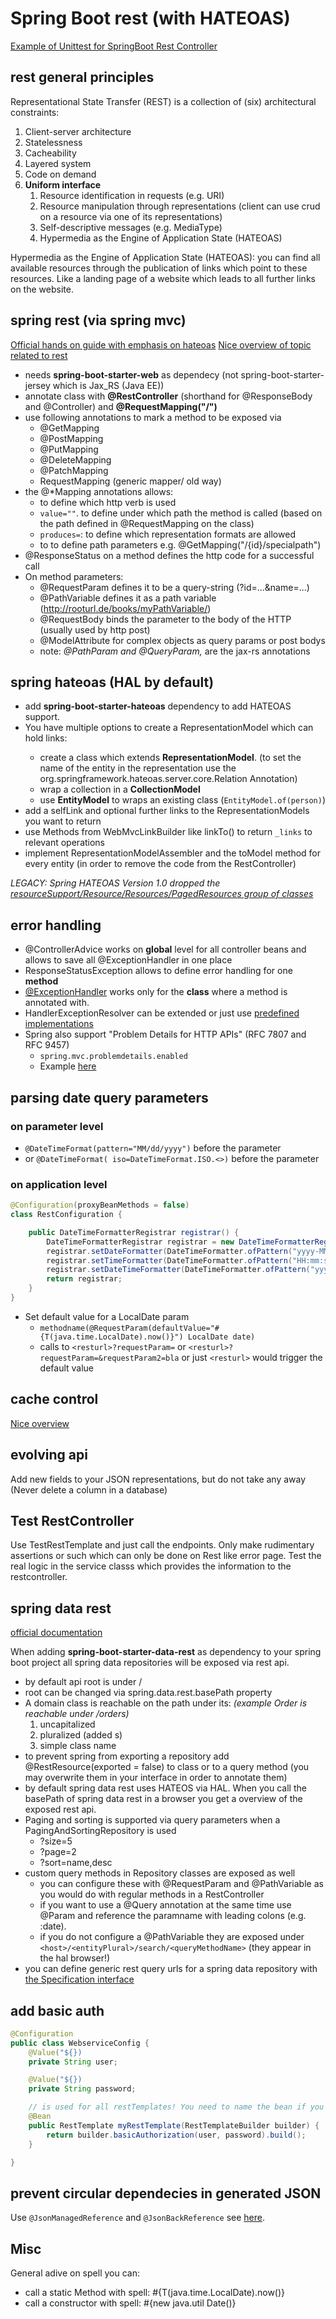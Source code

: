 # Spring Boot rest (with HATEOAS)

[Example of Unittest for SpringBoot Rest Controller](https://github.com/CrowdSalat/boilerplate/tree/main/springboot/resttest)

## rest general principles

Representational State Transfer (REST) is a collection of (six) architectural constraints:

1. Client-server architecture
2. Statelessness
3. Cacheability
4. Layered system
5. Code on demand 
6. **Uniform interface**
     1. Resource identification in requests (e.g. URI)
     2. Resource manipulation through representations (client can use crud on a resource via one of its representations)
     3. Self-descriptive messages (e.g. MediaType)
     4. Hypermedia as the Engine of Application State (HATEOAS)

Hypermedia as the Engine of Application State (HATEOAS): you can find all available resources through the publication of links which point to these resources. Like a landing page of a website which leads to all further links on the website.  

## spring rest (via spring mvc)

[Official hands on guide with emphasis on hateoas](https://spring.io/guides/tutorials/rest/)
[Nice overview of topic related to rest](https://www.baeldung.com/rest-with-spring-series)

- needs **spring-boot-starter-web** as dependecy (not spring-boot-starter-jersey which is Jax_RS (Java EE))
- annotate class with **@RestController** (shorthand for @ResponseBody and @Controller) and **@RequestMapping("/")**
- use following annotations to mark a method to be exposed via 
    - @GetMapping
    - @PostMapping
    - @PutMapping
    - @DeleteMapping
    - @PatchMapping
    - RequestMapping (generic mapper/ old way)
- the @*Mapping annotations allows:
    - to define which http verb is used
    - `value=""`. to define under which path the method is called (based on the path defined in @RequestMapping on the class) 
    - `produces=`: to define which representation formats are allowed
    - to to define path parameters e.g. @GetMapping("/{id}/specialpath")
- @ResponseStatus on a method defines the http code for a successful call
- On method parameters:
    - @RequestParam defines it to be a query-string (?id=...&name=...)
    - @PathVariable defines it as a path variable (http://rooturl.de/books/myPathVariable/)
    - @RequestBody binds the parameter to the body of the HTTP (usually used by http post)
    - @ModelAttribute for complex objects as query params or post bodys
    - note: *@PathParam and @QueryParam,* are the jax-rs annotations

## spring hateoas (HAL by default)

- add **spring-boot-starter-hateoas** dependency to add HATEOAS support.
- You have multiple options to create a RepresentationModel<T> which can hold links:
    - create a class which extends **RepresentationModel<T>**. (to set the name of the entity in the representation  use the org.springframework.hateoas.server.core.Relation Annotation)
    - wrap a collection in a **CollectionModel<T>** 
    - use **EntityModel** to wraps an existing class (`EntityModel.of(person)`)
- add a selfLink and optional further links to the RepresentationModels you want to return
- use Methods from WebMvcLinkBuilder like linkTo() to return `_links` to relevant operations
- implement RepresentationModelAssembler and the toModel method for every entity (in order to remove the code from the RestController)

*LEGACY: Spring HATEOAS Version 1.0 dropped the [resourceSupport/Resource/Resources/PagedResources group of classes](https://docs.spring.io/spring-hateoas/docs/current/reference/html/#migrate-to-1.0)*

## error handling

- @ControllerAdvice works on **global** level for all controller beans and allows to save all @ExceptionHandler in one place
- ResponseStatusException allows to define error handling for one **method**
- [@ExceptionHandler](https://spring.io/blog/2013/11/01/exception-handling-in-spring-mvc) works only for the **class** where a method is annotated with.
- HandlerExceptionResolver can be extended or just use [predefined implementations](https://docs.spring.io/spring/docs/current/javadoc-api/org/springframework/web/servlet/HandlerExceptionResolver.html)
- Spring also support "Problem Details for HTTP APIs" (RFC 7807 and RFC 9457)
  - `spring.mvc.problemdetails.enabled`
  - Example [here](https://dev.to/abdelrani/error-handling-in-spring-web-using-rfc-9457-specification-5dj1)

## parsing date query parameters

### on parameter level

- `@DateTimeFormat(pattern="MM/dd/yyyy")` before the parameter 
- or `@DateTimeFormat( iso=DateTimeFormat.ISO.<>)`  before the parameter 

### on application level

```java
@Configuration(proxyBeanMethods = false)
class RestConfiguration {

    public DateTimeFormatterRegistrar registrar() {
        DateTimeFormatterRegistrar registrar = new DateTimeFormatterRegistrar()
        registrar.setDateFormatter(DateTimeFormatter.ofPattern("yyyy-MM-dd"));
        registrar.setTimeFormatter(DateTimeFormatter.ofPattern("HH:mm:ss"));
        registrar.setDateTimeFormatter(DateTimeFormatter.ofPattern("yyyy-MM-dd'T'HH:mm:ss"));
        return registrar;
    }
}
```

- Set default value for a LocalDate param
    - `methodname(@RequestParam(defaultValue="#{T(java.time.LocalDate).now()}") LocalDate date)` 
    - calls to `<resturl>?requestParam=` or `<resturl>?requestParam=&requestParam2=bla` or just `<resturl>` would trigger the default value

## cache control

[Nice overview](https://www.baeldung.com/spring-security-cache-control-headers)

## evolving api

Add new fields to your JSON representations, but do not take any away (Never delete a column in a database)

## Test RestController

Use TestRestTemplate and just call the endpoints. Only make rudimentary assertions or such which can only be done on Rest like error page. Test the real logic in the service classs which provides the information to the restcontroller.

## spring data rest

[official documentation](https://docs.spring.io/spring-data/rest/docs/current/reference/html/)

When adding **spring-boot-starter-data-rest** as dependency to your spring boot project all spring data repositories will be exposed via rest api.

- by default api root is under /
- root can be changed via spring.data.rest.basePath property
- A domain class is reachable on the path under its: *(example Order is reachable under /orders)*
    1. uncapitalized
    2. pluralized (added s)
    3. simple class name 
- to prevent spring from exporting a repository add @RestResource(exported = false) to class or to a query method (you may overwrite them in your interface in order to annotate them)
- by default spring data rest uses HATEOS via HAL. When you call the basePath of spring data rest in a browser you get a overview of the exposed rest api.
- Paging and sorting is supported via query parameters when a PagingAndSortingRepository is used 
    - ?size=5
    - ?page=2
    - ?sort=name,desc
- custom query methods in Repository classes are exposed as well
    - you can configure these  with @RequestParam and @PathVariable as you would do with regular methods in a RestController 
    - if you want to use a @Query annotation at the same time use @Param and reference the paramname with leading colons (e.g. :date).
    - if you do not configure a @PathVariable they are exposed under `<host>/<entityPlural>/search/<queryMethodName>` (they appear in the hal browser!)
- you can define generic rest query urls for a spring data repository with [the Specification interface](https://www.baeldung.com/rest-api-search-language-spring-data-specifications)

## add basic auth

```java
@Configuration
public class WebserviceConfig {
    @Value("${})
    private String user;

    @Value("${})
    private String password;

    // is used for all restTemplates! You need to name the bean if you want to call mltiple domains
    @Bean
    public RestTemplate myRestTemplate(RestTemplateBuilder builder) {
        return builder.basicAuthorization(user, password).build();
    }

}
```

## prevent circular dependecies in generated JSON

Use `@JsonManagedReference` and `@JsonBackReference` see [here](https://www.baeldung.com/jackson-bidirectional-relationships-and-infinite-recursion).

## Misc

General adive on spell you can: 
- call a static Method with spell: #{T(java.time.LocalDate).now()}
- call a constructor with spell: #{new java.util Date()}
